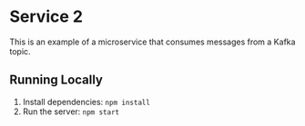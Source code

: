# Service 2

This is an example of a microservice that consumes messages from a Kafka topic.

## Running Locally

1. Install dependencies: `npm install`
2. Run the server: `npm start`
